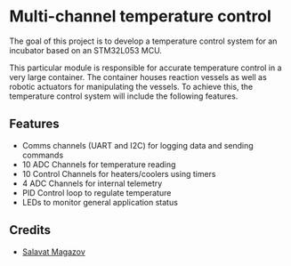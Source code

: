 # Multi-channel temperature control

The goal of this project is to develop a temperature control system for an incubator based on an STM32L053 MCU. 

This particular module is responsible for accurate temperature control in a very large container. The container houses reaction vessels as well as robotic actuators for manipulating the vessels. 
To achieve this, the temperature control system will include the following features.

## Features

* Comms channels (UART and I2C) for logging data and sending commands
* 10 ADC Channels for temperature reading
* 10 Control Channels for heaters/coolers using timers
* 4 ADC Channels for internal telemetry
* PID Control loop to regulate temperature
* LEDs to monitor general application status


## Credits
* [Salavat Magazov](https://github.com/Vavat)
